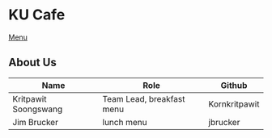 # KU Cafe

[Menu](menu.md)

## About Us

| Name   | Role  | Github   |
|--------|-------|----------|
| Kritpawit Soongswang | Team Lead, breakfast menu | Kornkritpawit |
| Jim Brucker | lunch menu | jbrucker |